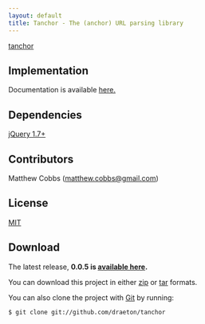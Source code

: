 ```yaml
---
layout: default
title: Tanchor - The (anchor) URL parsing library
---
```


<section id="main" role="main">

[tanchor](http://draeton.github.com/tanchor/) 
    

## Implementation

Documentation is available [here.](http://draeton.github.com/tanchor/tanchor/docs/tanchor.html)
    

## Dependencies

[jQuery 1.7+](http://jquery.com/)


## Contributors

Matthew Cobbs (matthew.cobbs@gmail.com)


## License

[MIT](https://raw.github.com/draeton/tanchor/master/LICENSE)


## Download

The latest release, **0.0.5 is [available here](http://draeton.github.com/tanchor/tanchor/dist/tanchor-0.0.5.zip).**

You can download this project in either [zip](https://github.com/draeton/tanchor/zipball/master) 
or [tar](https://github.com/draeton/tanchor/tarball/master) formats.

You can also clone the project with [Git](http://git-scm.com) by running:

    $ git clone git://github.com/draeton/tanchor

</section>

<script src="(http://draeton.github.com/tanchor/tanchor/build/js/tanchor-0.0.5-min.js"></script>
<script>
$(document).ready(function () {
});
</script>